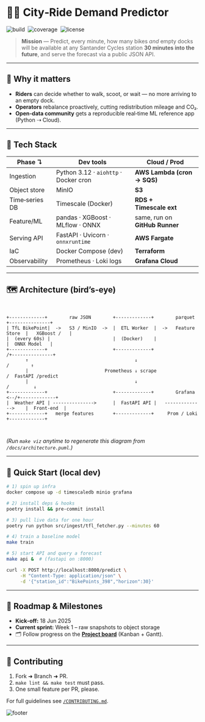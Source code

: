 # 🚴‍♂️ City‑Ride Demand Predictor

![build](https://img.shields.io/github/actions/workflow/status/Sa74ll/city-ride-demand/ci.yml?label=build)  ![coverage](https://img.shields.io/codecov/c/github/Sa74ll/city-ride-demand?label=cov)  ![license](https://img.shields.io/github/license/Sa74ll/city-ride-demand)

> **Mission** — Predict, every minute, how many bikes *and* empty docks will be available at any Santander Cycles station **30 minutes into the future**, and serve the forecast via a public JSON API.

---

## 🌟 Why it matters

* **Riders** can decide whether to walk, scoot, or wait — no more arriving to an empty dock.
* **Operators** rebalance proactively, cutting redistribution mileage and CO₂.
* **Open‑data community** gets a reproducible real‑time ML reference app (Python ⇢ Cloud).

---

## 🔧 Tech Stack

| Phase ↴        | Dev tools                             | Cloud / Prod                   |
| -------------- | ------------------------------------- | ------------------------------ |
| Ingestion      | Python 3.12 · `aiohttp` · Docker cron | **AWS Lambda (cron → SQS)**    |
| Object store   | MinIO                                 | **S3**                         |
| Time‑series DB | Timescale (Docker)                    | **RDS + Timescale ext**        |
| Feature/ML     | pandas · XGBoost · MLflow · ONNX      | same, run on **GitHub Runner** |
| Serving API    | FastAPI · Uvicorn · `onnxruntime`     | **AWS Fargate**                |
| IaC            | Docker Compose (dev)                  | **Terraform**                  |
| Observability  | Prometheus · Loki logs                | **Grafana Cloud**              |

---

## 🗺️ Architecture (bird’s‑eye)

```text


+-------------+        raw JSON        +-------------+        parquet        +---------------+
| TfL BikePoint|  ->   S3 / MinIO  ->  |  ETL Worker  |  ->   Feature Store  |   XGBoost /   |
|  (every 60s) |                       |  (Docker)    |                      |  ONNX Model   |
+-------------+                        +-------------+                       /+---------------+
       ↑                                       ↓                             /        ↑
       |                            Prometheus ↓ scrape                      /  FastAPI /predict
       |                                       ↓                             /         ↓
+-------------+                        +-------------+        Grafana    <--/+-------------+
|  Weather API | --------------->      |  FastAPI API |   -------------->    |  Front-end  |
+-------------+   merge features       +-------------+     Prom / Loki       +-------------+



```

*(Run `make viz` anytime to regenerate this diagram from `/docs/architecture.puml`.)*

---

## 🚀 Quick Start (local dev)

```bash
# 1) spin up infra
docker compose up -d timescaledb minio grafana

# 2) install deps & hooks
poetry install && pre-commit install

# 3) pull live data for one hour
poetry run python src/ingest/tfl_fetcher.py --minutes 60

# 4) train a baseline model
make train

# 5) start API and query a forecast
make api &  # (fastapi on :8000)

curl -X POST http://localhost:8000/predict \
     -H "Content-Type: application/json" \
     -d '{"station_id":"BikePoints_398","horizon":30}'
```

---

## 📅 Roadmap & Milestones

* **Kick‑off:** 18 Jun 2025
* **Current sprint:** Week 1 – raw snapshots to object storage
* 🗂 Follow progress on the **[Project board](../../projects)** (Kanban + Gantt).

---

## 🤝 Contributing

1. Fork ➜ Branch ➜ PR.
2. `make lint && make test` must pass.
3. One small feature per PR, please.

For full guidelines see [`/CONTRIBUTING.md`](/CONTRIBUTING.md).

![footer](https://raw.githubusercontent.com/Sa74ll/city-ride-demand/main/docs/assets/footer-bike.gif)

